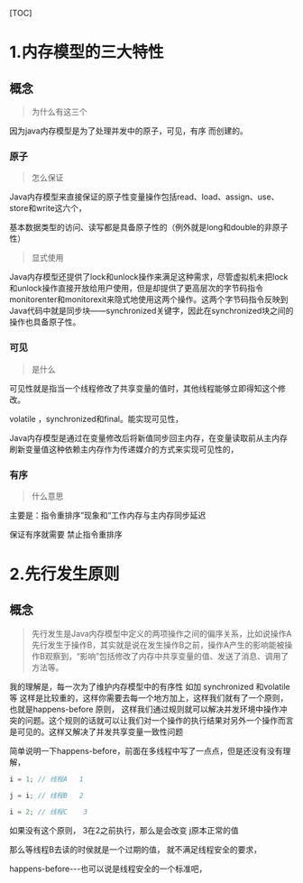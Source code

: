 [TOC]


# 1.内存模型的三大特性



## 概念

> 为什么有这三个

因为java内存模型是为了处理并发中的原子，可见，有序 而创建的。



### 原子

> 怎么保证

Java内存模型来直接保证的原子性变量操作包括read、load、assign、use、store和write这六个，

基本数据类型的访问、读写都是具备原子性的（例外就是long和double的非原子性）



> 显式使用

Java内存模型还提供了lock和unlock操作来满足这种需求，尽管虚拟机未把lock和unlock操作直接开放给用户使用，但是却提供了更高层次的字节码指令monitorenter和monitorexit来隐式地使用这两个操作。这两个字节码指令反映到Java代码中就是同步块——synchronized关键字，因此在synchronized块之间的操作也具备原子性。



### 可见

> 是什么

可见性就是指当一个线程修改了共享变量的值时，其他线程能够立即得知这个修改。

volatile ，synchronized和final。能实现可见性，

Java内存模型是通过在变量修改后将新值同步回主内存，在变量读取前从主内存刷新变量值这种依赖主内存作为传递媒介的方式来实现可见性的，

### 有序

> 什么意思

主要是：指令重排序”现象和“工作内存与主内存同步延迟

保证有序就需要 禁止指令重排序



# 2.先行发生原则



## 概念

> 先行发生是Java内存模型中定义的两项操作之间的偏序关系，比如说操作A先行发生于操作B，其实就是说在发生操作B之前，操作A产生的影响能被操作B观察到，“影响”包括修改了内存中共享变量的值、发送了消息、调用了方法等。

我的理解是，每一次为了维护内存模型中的有序性 如加 synchronized 和volatile  等 这样是比较重的，这样你需要去每一个地方加上，这样我们就有了一个原则，也就是happens-before 原则， 这样我们通过规则就可以解决并发环境中操作冲突的问题。这个规则的话就可以让我们对一个操作的执行结果对另外一个操作而言是可见的。这样又解决了并发共享变量一致性问题



简单说明一下happens-before，前面在多线程中写了一点点，但是还没有没有理解，

```java
i = 1; // 线程A   1 

j = i; // 线程B   2

i = 2; // 线程C    3
```

如果没有这个原则，  3在2之前执行，那么是会改变 j原本正常的值

那么等线程B去读的时侯就是一个过期的值， 就不满足线程安全的要求，

happens-before---也可以说是线程安全的一个标准吧，